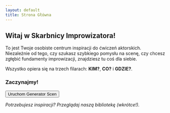```yaml
---
layout: default
title: Strona Główna
---
```


## Witaj w Skarbnicy Improwizatora!

To jest Twoje osobiste centrum inspiracji do ćwiczeń aktorskich. Niezależnie od tego, czy szukasz szybkiego pomysłu na scenę, czy chcesz zgłębić fundamenty improwizacji, znajdziesz tu coś dla siebie.

Wszystko opiera się na trzech filarach: **KIM?**, **CO?** i **GDZIE?**.

### Zaczynajmy!

<a href="{{ '/generator.html' | relative_url }}"><button>Uruchom Generator Scen</button></a>

*Potrzebujesz inspiracji? Przeglądaj naszą bibliotekę (wkrótce!).*
